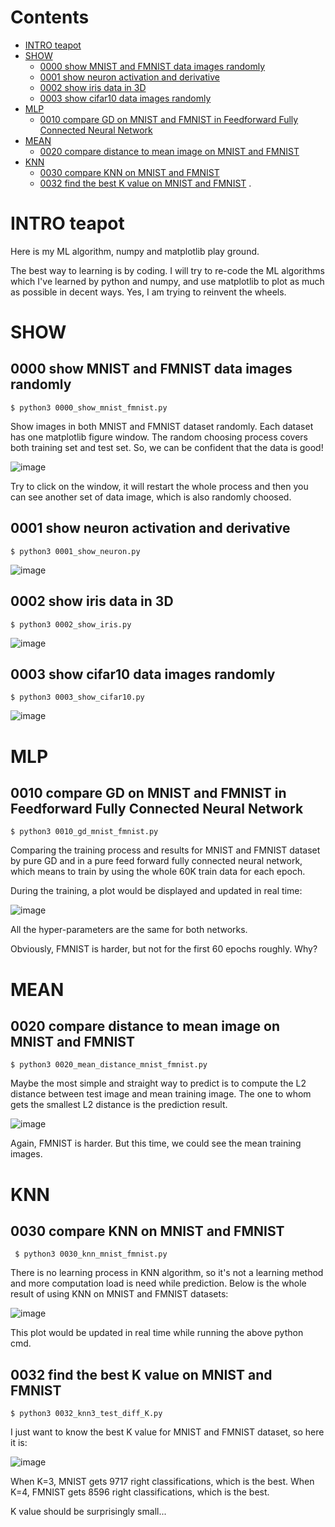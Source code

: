 # Contents

* [INTRO teapot](#INTRO-teapot)
* [SHOW](#SHOW)
    * [0000 show MNIST and FMNIST data images randomly](#0000-show-MNIST-and-FMNIST-data-images-randomly)
    * [0001 show neuron activation and derivative](#0001-show-neuron-activation-and-derivative)
    * [0002 show iris data in 3D](#0002-show-iris-data-in-3D)
    * [0003 show cifar10 data images randomly](#0003-show-cifar10-data-images-randomly)
* [MLP](#MLP)
    * [0010 compare GD on MNIST and FMNIST in Feedforward Fully Connected Neural Network](#0010-compare-GD-on-MNIST-and-FMNIST-in-Feedforward-Fully-Connected-Neural-Network)
* [MEAN](#MEAN)
    * [0020 compare distance to mean image on MNIST and FMNIST](#0020-compare-distance-to-mean-image-on-MNIST-and-FMNIST)
* [KNN](#KNN)
    * [0030 compare KNN on MNIST and FMNIST](#0030-compare-KNN-on-MNIST-and-FMNIST)
    * [0032 find the best K value on MNIST and FMNIST](#0032-find-the-best-K-value-on-MNIST-and-FMNIST)
.
# INTRO teapot

Here is my ML algorithm, numpy and matplotlib play ground.

The best way to learning is by coding. I will try to re-code the ML algorithms
which I've learned by python and numpy, and use matplotlib to plot as much as
possible in decent ways. Yes, I am trying to reinvent the wheels.

# SHOW

## 0000 show MNIST and FMNIST data images randomly

    $ python3 0000_show_mnist_fmnist.py

Show images in both MNIST and FMNIST dataset randomly. Each dataset has one
matplotlib figure window. The random choosing process covers both training set
and test set. So, we can be confident that the data is good!

![image](https://github.com/xinlin-z/teapot/blob/master/pics/0000_show_mnist_fmnist.png)

Try to click on the window, it will restart the whole process and then you
can see another set of data image, which is also randomly choosed.

## 0001 show neuron activation and derivative

    $ python3 0001_show_neuron.py

![image](https://github.com/xinlin-z/teapot/blob/master/pics/0001_show_neuron.png)

## 0002 show iris data in 3D

    $ python3 0002_show_iris.py

![image](https://github.com/xinlin-z/teapot/blob/master/pics/0002_show_iris.png)

## 0003 show cifar10 data images randomly

    $ python3 0003_show_cifar10.py

![image](https://github.com/xinlin-z/teapot/blob/master/pics/0003_show_cifar10.png)

# MLP

## 0010 compare GD on MNIST and FMNIST in Feedforward Fully Connected Neural Network

    $ python3 0010_gd_mnist_fmnist.py

Comparing the training process and results for MNIST and FMNIST dataset by
pure GD and in a pure feed forward fully connected neural network, which means
to train by using the whole 60K train data for each epoch.

During the training, a plot would be displayed and updated in real time:

![image](https://github.com/xinlin-z/teapot/blob/master/pics/0010_gd_mnist_fmnist.png)

All the hyper-parameters are the same for both networks.

Obviously, FMNIST is harder, but not for the first 60 epochs roughly. Why?

# MEAN

## 0020 compare distance to mean image on MNIST and FMNIST

    $ python3 0020_mean_distance_mnist_fmnist.py

Maybe the most simple and straight way to predict is to compute the L2 distance
between test image and mean training image. The one to whom gets the smallest
L2 distance is the prediction result.

![image](https://github.com/xinlin-z/teapot/blob/master/pics/0020_mean_distance_mnist_fmnist.png)

Again, FMNIST is harder. But this time, we could see the mean training images.

# KNN

## 0030 compare KNN on MNIST and FMNIST

     $ python3 0030_knn_mnist_fmnist.py

There is no learning process in KNN algorithm, so it's not a learning method
and more computation load is need while prediction. Below is the whole result
of using KNN on MNIST and FMNIST datasets:

![image](https://github.com/xinlin-z/teapot/blob/master/pics/0030_knn_mnist_fmnist.png)

This plot would be updated in real time while running the above python cmd.

## 0032 find the best K value on MNIST and FMNIST

    $ python3 0032_knn3_test_diff_K.py

I just want to know the best K value for MNIST and FMNIST dataset, so here
it is:

![image](https://github.com/xinlin-z/teapot/blob/master/pics/0032_knn3_test_diff_K.png)

When K=3, MNIST gets 9717 right classifications, which is the best. When K=4,
FMNIST gets 8596 right classifications, which is the best.

K value should be surprisingly small...



